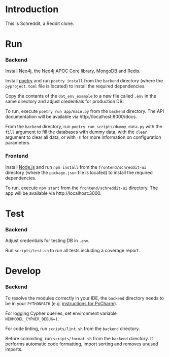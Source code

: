 # Introduction
This is Schreddit, a Reddit clone.

# Run
### Backend
Install [Neo4j](https://neo4j.com/download/), the [Neo4j APOC Core library](https://neo4j.com/labs/apoc/4.3/installation/), [MongoDB](https://www.mongodb.com/try/download/community) and [Redis](https://redis.io/download).

Install [poetry](https://python-poetry.org/docs/#installation) and run `poetry install` from the `backend` directory (where the `pyproject.toml` file is located) to install the required dependencies.

Copy the contents of the `dot_env_example` to a new file called `.env` in the same directory and adjust credentials for production DB.

To run, execute `poetry run app/main.py` from the `backend` directory.
The API documentation will be available via http://localhost:8000/docs.

From the `backend` directory, run `poetry run scripts/dummy_data.py` with the `fill` argument to fill the databases with dummy data, with the `clear` argument to clear all data, or with `-h` for more information on configuration parameters.

### Frontend
Install [Node.js](https://nodejs.org/en/download/) and run `npm install` from the `frontend/schreddit-ui` directory (where the `package.json` file is located) to install the required dependencies.

To run, execute `npm start` from the `frontend/schreddit-ui` directory.
The app will be available via http://localhost:3000.

# Test
### Backend
Adjust credentials for testing DB in `.env`. 

Run `scripts/test.sh` to run all tests including a coverage report.

# Develop
### Backend
To resolve the modules correctly in your IDE, the `backend` directory needs to be in your `PYTHONPATH` (e.g. [instructions for PyCharm](https://www.jetbrains.com/help/pycharm/installing-uninstalling-and-reloading-interpreter-paths.html)).

For logging Cypher queries, set environment variable `NEOMODEL_CYPHER_DEBUG=1`.

For code linting, run `scripts/lint.sh` from the `backend` directory.

Before commiting, run `scripts/format.sh` from the `backend` directory.
It performs automatic code formatting, import sorting and removes unused imports.
